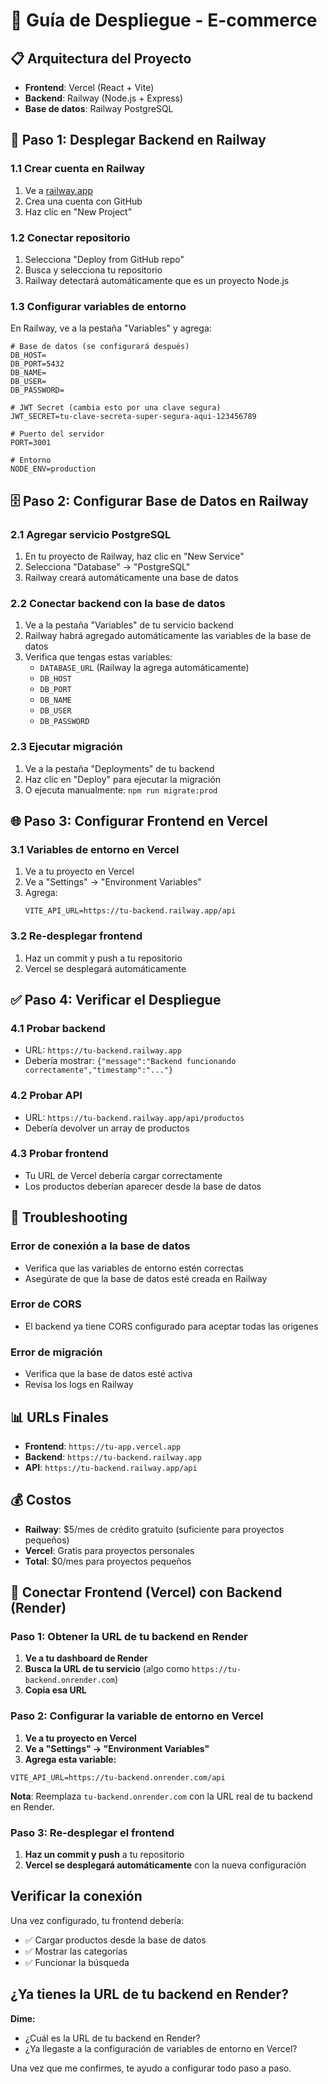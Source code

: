 # 🚀 Guía de Despliegue - E-commerce

## 📋 Arquitectura del Proyecto
- **Frontend**: Vercel (React + Vite)
- **Backend**: Railway (Node.js + Express)
- **Base de datos**: Railway PostgreSQL

## 🔧 Paso 1: Desplegar Backend en Railway

### 1.1 Crear cuenta en Railway
1. Ve a [railway.app](https://railway.app)
2. Crea una cuenta con GitHub
3. Haz clic en "New Project"

### 1.2 Conectar repositorio
1. Selecciona "Deploy from GitHub repo"
2. Busca y selecciona tu repositorio
3. Railway detectará automáticamente que es un proyecto Node.js

### 1.3 Configurar variables de entorno
En Railway, ve a la pestaña "Variables" y agrega:

```env
# Base de datos (se configurará después)
DB_HOST=
DB_PORT=5432
DB_NAME=
DB_USER=
DB_PASSWORD=

# JWT Secret (cambia esto por una clave segura)
JWT_SECRET=tu-clave-secreta-super-segura-aqui-123456789

# Puerto del servidor
PORT=3001

# Entorno
NODE_ENV=production
```

## 🗄️ Paso 2: Configurar Base de Datos en Railway

### 2.1 Agregar servicio PostgreSQL
1. En tu proyecto de Railway, haz clic en "New Service"
2. Selecciona "Database" → "PostgreSQL"
3. Railway creará automáticamente una base de datos

### 2.2 Conectar backend con la base de datos
1. Ve a la pestaña "Variables" de tu servicio backend
2. Railway habrá agregado automáticamente las variables de la base de datos
3. Verifica que tengas estas variables:
   - `DATABASE_URL` (Railway la agrega automáticamente)
   - `DB_HOST`
   - `DB_PORT`
   - `DB_NAME`
   - `DB_USER`
   - `DB_PASSWORD`

### 2.3 Ejecutar migración
1. Ve a la pestaña "Deployments" de tu backend
2. Haz clic en "Deploy" para ejecutar la migración
3. O ejecuta manualmente: `npm run migrate:prod`

## 🌐 Paso 3: Configurar Frontend en Vercel

### 3.1 Variables de entorno en Vercel
1. Ve a tu proyecto en Vercel
2. Ve a "Settings" → "Environment Variables"
3. Agrega:
   ```
   VITE_API_URL=https://tu-backend.railway.app/api
   ```

### 3.2 Re-desplegar frontend
1. Haz un commit y push a tu repositorio
2. Vercel se desplegará automáticamente

## ✅ Paso 4: Verificar el Despliegue

### 4.1 Probar backend
- URL: `https://tu-backend.railway.app`
- Debería mostrar: `{"message":"Backend funcionando correctamente","timestamp":"..."}`

### 4.2 Probar API
- URL: `https://tu-backend.railway.app/api/productos`
- Debería devolver un array de productos

### 4.3 Probar frontend
- Tu URL de Vercel debería cargar correctamente
- Los productos deberían aparecer desde la base de datos

## 🔧 Troubleshooting

### Error de conexión a la base de datos
- Verifica que las variables de entorno estén correctas
- Asegúrate de que la base de datos esté creada en Railway

### Error de CORS
- El backend ya tiene CORS configurado para aceptar todas las origenes

### Error de migración
- Verifica que la base de datos esté activa
- Revisa los logs en Railway

## 📊 URLs Finales
- **Frontend**: `https://tu-app.vercel.app`
- **Backend**: `https://tu-backend.railway.app`
- **API**: `https://tu-backend.railway.app/api`

## 💰 Costos
- **Railway**: $5/mes de crédito gratuito (suficiente para proyectos pequeños)
- **Vercel**: Gratis para proyectos personales
- **Total**: $0/mes para proyectos pequeños 

## 🔗 Conectar Frontend (Vercel) con Backend (Render)

### Paso 1: Obtener la URL de tu backend en Render

1. **Ve a tu dashboard de Render**
2. **Busca la URL de tu servicio** (algo como `https://tu-backend.onrender.com`)
3. **Copia esa URL**

### Paso 2: Configurar la variable de entorno en Vercel

1. **Ve a tu proyecto en Vercel**
2. **Ve a "Settings" → "Environment Variables"**
3. **Agrega esta variable:**

```
VITE_API_URL=https://tu-backend.onrender.com/api
```

**Nota**: Reemplaza `tu-backend.onrender.com` con la URL real de tu backend en Render.

### Paso 3: Re-desplegar el frontend

1. **Haz un commit y push** a tu repositorio
2. **Vercel se desplegará automáticamente** con la nueva configuración

##  Verificar la conexión

Una vez configurado, tu frontend debería:
- ✅ Cargar productos desde la base de datos
- ✅ Mostrar las categorías
- ✅ Funcionar la búsqueda

## ¿Ya tienes la URL de tu backend en Render?

**Dime:**
- ¿Cuál es la URL de tu backend en Render?
- ¿Ya llegaste a la configuración de variables de entorno en Vercel?

Una vez que me confirmes, te ayudo a configurar todo paso a paso. 
